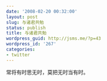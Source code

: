 ```yaml
---
date: '2008-02-20 00:32:00'
layout: post
slug: 与诸君共勉
status: publish
title: 与诸君共勉
wordpress_guid: http://jsms.me/?p=43
wordpress_id: '267'
categories:
- twitter
---
```


常将有时思无时，莫把无时当有时。
